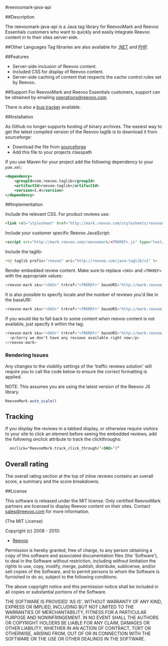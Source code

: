 #reevoomark-java-api

##Description

The reevoomark-java-api is a Java tag library for ReevooMark and Reevoo Essentials customers who want to quickly and easily integrate Reevoo content in to their sites server-side.

##Other Languages
Tag libraries are also available for [.NET](https://github.com/reevoo/reevoomark-dotnet-api) and [PHP](https://github.com/reevoo/reevoomark-php-api).

##Features

* Server-side inclusion of Reevoo content.
* Included CSS for display of Reevoo content.
* Server-side caching of content that respects the cache control rules set by Reevoo.

##Support
For ReevooMark and Reevoo Essentials customers, support can be obtained by emailing <operations@reevoo.com>.

There is also a [bug tracker](http://github.com/reevoo/reevoomark-java-api/issues) available.

##Installation

As Github no longer supports hosting of binary archives. The easiest way to get the latest compiled version of the Reevoo taglib is to download it from sourceforge:

* Download the file from [sourceforge](https://sourceforge.net/projects/reevoomarkjavaapi/files/)
* Add this file to your projects classpath


If you use Maven for your project add the following dependency to your `pom.xml`:

``` xml
<dependency>
    <groupId>com.reevoo.taglib</groupId>
    <artifactId>reevoo-taglib</artifactId>
    <version>1.4</version>
</dependency>
```

##Implementation

Include the relevant CSS. For product reviews use:

``` html
<link rel="stylesheet" href="http://mark.reevoo.com/stylesheets/reevoomark/embedded_reviews.css" type="text/css" />
```

Include your customer specific Reevoo JavaScript:

``` html
<script src="http://mark.reevoo.com/reevoomark/<TRKREF>.js" type="text/javascript"></script>
```

Include the taglib:

``` java
<%@ taglib prefix="reevoo" uri="http://reevoo.com/java-taglib/v1" %>
```

Render embedded review content. Make sure to replace `<SKU>` and `<TRKREF>` with the appropriate values:

``` java
<reevoo:mark sku="<SKU>" trkref="<TRKREF>" baseURI="http://mark.reevoo.com/reevoomark/embeddable_reviews.html" />
```

It is also possible to specify locale and the number of reviews you'd like in the baseURI:

``` java
<reevoo:mark sku="<SKU>" trkref="<TRKREF>" baseURI="http://mark.reevoo.com/reevoomark/fr-FR/10/embeddable_reviews.html" />
```

If you would like to fall back to some content when reevoo content is not
available, just specify it within the tag:

``` java
<reevoo:mark sku="<SKU>" trkref="<TRKREF>" baseURI="http://mark.reevoo.com/reevoomark/fr-FR/10/embeddable_reviews.html">
  <p>Sorry we don't have any reviews available right now</p>
</reevoo:mark>
```

### Rendering Issues

Any changes to the visiblity settings of the 'traffic reviews solution' will require you to call the code below to ensure the correct formatting is applied.

NOTE: This assumes you are using the latest version of the Reevoo JS library.

``` javascript
ReevooMark.auto_scale()
```

## Tracking

If you display the reviews in a tabbed display, or otherwise require visitors to your site to click an element before seeing the embedded reviews, add the following onclick attribute to track the clickthroughs:

``` html
  onclick="ReevooMark.track_click_through(‘<SKU>’)”
```

## Overall rating

The overall rating section at the top of inline reviews contains an overall score, a summary and the score breakdowns.

##License

This software is released under the MIT license.  Only certified ReevooMark partners
are licensed to display Reevoo content on their sites.  Contact <sales@reevoo.com> for
more information.

(The MIT License)

Copyright (c) 2008 - 2010:

* [Reevoo](http://www.reevoo.com)

Permission is hereby granted, free of charge, to any person obtaining
a copy of this software and associated documentation files (the
'Software'), to deal in the Software without restriction, including
without limitation the rights to use, copy, modify, merge, publish,
distribute, sublicense, and/or sell copies of the Software, and to
permit persons to whom the Software is furnished to do so, subject to
the following conditions:

The above copyright notice and this permission notice shall be
included in all copies or substantial portions of the Software.

THE SOFTWARE IS PROVIDED 'AS IS', WITHOUT WARRANTY OF ANY KIND,
EXPRESS OR IMPLIED, INCLUDING BUT NOT LIMITED TO THE WARRANTIES OF
MERCHANTABILITY, FITNESS FOR A PARTICULAR PURPOSE AND NONINFRINGEMENT.
IN NO EVENT SHALL THE AUTHORS OR COPYRIGHT HOLDERS BE LIABLE FOR ANY
CLAIM, DAMAGES OR OTHER LIABILITY, WHETHER IN AN ACTION OF CONTRACT,
TORT OR OTHERWISE, ARISING FROM, OUT OF OR IN CONNECTION WITH THE
SOFTWARE OR THE USE OR OTHER DEALINGS IN THE SOFTWARE.

